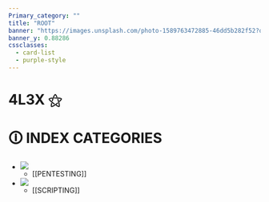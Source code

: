 ```yaml
---
Primary_category: ""
title: "ROOT"
banner: "https://images.unsplash.com/photo-1589763472885-46dd5b282f52?q=80&w=1748&auto=format&fit=crop&ixlib=rb-4.0.3&ixid=M3wxMjA3fDB8MHxwaG90by1wYWdlfHx8fGVufDB8fHx8fA%3D%3D"
banner_y: 0.88286
cssclasses:
  - card-list
  - purple-style
---
```


# 4L3X ⚝

#  🛈 INDEX CATEGORIES

- ![](https://img.freepik.com/premium-photo/cartoon-girl-with-glasses-hoodie-with-word-broken-it_784625-10966.jpg)
	- [[PENTESTING]]
- ![](https://img.freepik.com/premium-photo/robot-with-hood-that-says-i-am-robot_937795-695.jpg)
	- [[SCRIPTING]]
